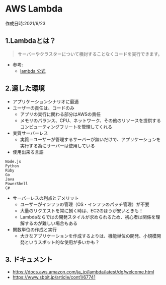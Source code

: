 # AWS Lambda
作成日時:2021/9/23

## 1.Lambdaとは？
> サーバーやクラスターについて検討することなくコードを実行できます。
* 参考:
  * [lambda 公式](https://aws.amazon.com/jp/lambda/)

## 2.適した環境
* アプリケーションシナリオに最適
* ユーザーの責任は、コードのみ
  * アプリの実行に関わる部分はAWSの責任
  * メモリのバランス、CPU、ネットワーク、その他のリソースを提供するコンピューティングフリートを管理してくれる
* 実質サーバーレス
  * 実質＝ユーザーが管理するサーバーが無いだけで、アプリケーションを実行する為にサーバーは使用している
* 使用出来る言語
```
Node.js
Python
Ruby
Go
Java
PowerShell
C#
```

* サーバーレスの利点とデメリット
  * ユーザーがインフラの管理（OS・インフラのパッチ管理）が不要
  * 大量のリクエストを常に捌く時は、EC2のほうが安いときも！
  * Lambdaならではの開発スタイルが求められるため、初心者は関係を理解するのが難しい場合もある
* 関数単位の作成と実行
  * 大きなアプリケーションを作成するよりは、機能単位の開発、小規模開発というスポット的な使用が多いかも？

## 3. ドキュメント
- https://docs.aws.amazon.com/ja_jp/lambda/latest/dg/welcome.html
- https://www.sbbit.jp/article/cont1/67741
